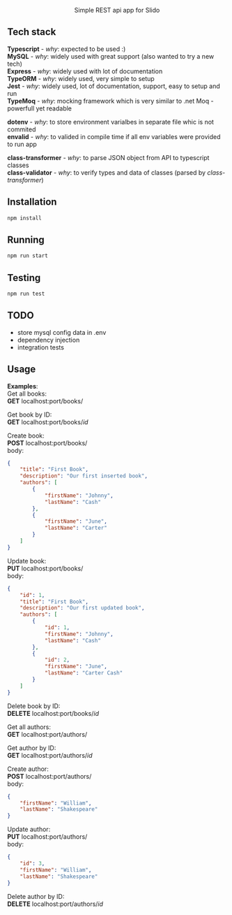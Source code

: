 <p align="center">
  Simple REST api app for Slido
</p>

## Tech stack

**Typescript** - _why_: expected to be used :)  
**MySQL** - _why_: widely used with great support (also wanted to try a new tech)  
**Express** - _why_: widely used with lot of documentation  
**TypeORM** - _why_: widely used, very simple to setup  
**Jest** - _why_: widely used, lot of documentation, support, easy to setup and run  
**TypeMoq** - _why_: mocking framework which is very similar to .net Moq - powerfull yet readable  

**dotenv** - _why_: to store environment varialbes in separate file whic is not commited  
**envalid** - _why_: to valided in compile time if all env variables were provided to run app  

**class-transformer** - _why_: to parse JSON object from API to typescript classes  
**class-validator** - _why_: to verify types and data of classes (parsed by _class-transformer_)  

## Installation

```bash
npm install
```

## Running

```bash
npm run start
```

## Testing

```bash
npm run test
```

## TODO

- store mysql config data in .env
- dependency injection
- integration tests

## Usage
**Examples**:  
Get all books:  
**GET** localhost:port/books/  

Get book by ID:  
**GET** localhost:port/books/_id_  

Create book:  
**POST** localhost:port/books/  
body:  
```json
{
    "title": "First Book",
    "description": "Our first inserted book",
    "authors": [
        {
            "firstName": "Johnny",
            "lastName": "Cash"
        },
        {
            "firstName": "June",
            "lastName": "Carter"
        }
    ]
}
```

Update book:  
**PUT** localhost:port/books/  
body:  
```json
{
    "id": 1,
    "title": "First Book",
    "description": "Our first updated book",
    "authors": [
        {
            "id": 1,
            "firstName": "Johnny",
            "lastName": "Cash"
        },
        {
            "id": 2,
            "firstName": "June",
            "lastName": "Carter Cash"
        }
    ]
}
```

Delete book by ID:  
**DELETE** localhost:port/books/_id_  

Get all authors:  
**GET** localhost:port/authors/  

Get author by ID:  
**GET** localhost:port/authors/_id_  

Create author:  
**POST** localhost:port/authors/  
body:  
```json
{
    "firstName": "William",
    "lastName": "Shakespeare"
}
```

Update author:  
**PUT** localhost:port/authors/  
body:  
```json
{
    "id": 3,
    "firstName": "William",
    "lastName": "Shakespeare"
}
```

Delete author by ID:  
**DELETE** localhost:port/authors/_id_  
